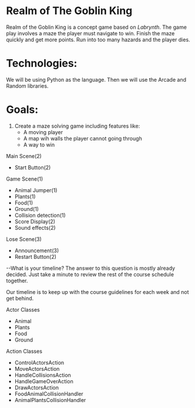 # Realm of The Goblin King

Realm of the Goblin King is a concept game based on *Labrynth*. The game play involves a maze the player must navigate to win.  Finish the maze quickly and get more points.  Run into too many hazards and the player dies.


# Technologies:

We will be using Python as the language. Then we will use the Arcade and Random libraries. 


# Goals:

1. Create a maze solving game including features like:
   - A moving player
   - A map wih walls the player cannot going through
   - A way to win 

Main Scene(2)
 * Start Button(2)

Game Scene(1)
 * Animal Jumper(1)
 * Plants(1)
 * Food(1)
 * Ground(1)
 * Collision detection(1)
 * Score Display(2)
 * Sound effects(2)

Lose Scene(3)
 * Announcement(3)
 * Restart Button(2)


--What is your timeline? The answer to this question is mostly already decided. Just take a minute to review the rest of the course schedule together.

Our timeline is to keep up with the course guidelines for each week and not get behind. 





Actor Classes
 * Animal
 * Plants
 * Food
 * Ground

Action Classes
 * ControlActorsAction
 * MoveActorsAction
 * HandleCollisionsAction
 * HandleGameOverAction
 * DrawActorsAction
 * FoodAnimalCollisionHandler
 * AnimalPlantsCollisionHandler
